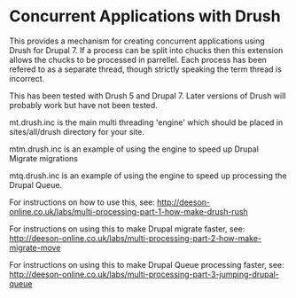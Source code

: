 Concurrent Applications with Drush
==================================

This provides a mechanism for creating concurrent applications using Drush for
Drupal 7. If a process can be split into chucks then this extension allows the
chucks to be processed in parrellel. Each process has been refered to as a
separate thread, though strictly speaking the term thread is incorrect.

This has been tested with Drush 5 and Drupal 7. Later versions of Drush will
probably work but have not been tested.

mt.drush.inc is the main multi threading 'engine' which should be placed in
sites/all/drush directory for your site.

mtm.drush.inc is an example of using the engine to speed up Drupal Migrate
migrations

mtq.drush.inc is an example of using the engine to speed up processing the
Drupal Queue.

For instructions on how to use this, see:
http://deeson-online.co.uk/labs/multi-processing-part-1-how-make-drush-rush

For instructions on using this to make Drupal migrate faster, see:
http://deeson-online.co.uk/labs/multi-processing-part-2-how-make-migrate-move

For instructions on using this to make Drupal Queue processing faster, see:
http://deeson-online.co.uk/labs/multi-processing-part-3-jumping-drupal-queue
